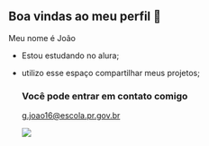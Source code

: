 ## Boa vindas ao meu perfil 👋



Meu nome é João
- Estou estudando no alura;
- utilizo esse espaço compartilhar meus projetos;

  ### Você pode entrar em contato comigo

  g.joao16@escola.pr.gov.br

  ![](https://media1.tenor.com/m/bGS2OhhN9tsAAAAC/hello-gojo-satoru.gif)
